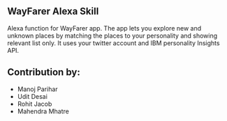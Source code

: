 ## WayFarer Alexa Skill

Alexa function for WayFarer app. The app lets you explore new and unknown places by matching the places to
your personality and showing relevant list only. It uses your twitter account and IBM personality Insights
API.

## Contribution by:
- Manoj Parihar
- Udit Desai
- Rohit Jacob
- Mahendra Mhatre